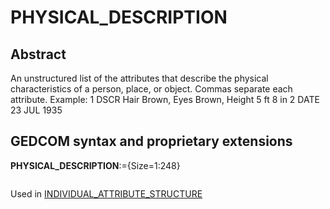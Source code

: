 ﻿<!-- licence GPL V2, cf https://github.com/TitiFix/geneweb -->
# PHYSICAL_DESCRIPTION
## Abstract
An unstructured list of the attributes that describe the physical characteristics of a person, place, or
object. Commas separate each attribute.
Example:
1 DSCR Hair Brown, Eyes Brown, Height 5 ft 8 in
2 DATE 23 JUL 1935


## GEDCOM syntax and proprietary extensions

**PHYSICAL_DESCRIPTION**:={Size=1:248}
<pre>
</pre>
Used in <a href=Ged.INDIVIDUAL_ATTRIBUTE_STRUCTURE.md>INDIVIDUAL_ATTRIBUTE_STRUCTURE</a><br />

